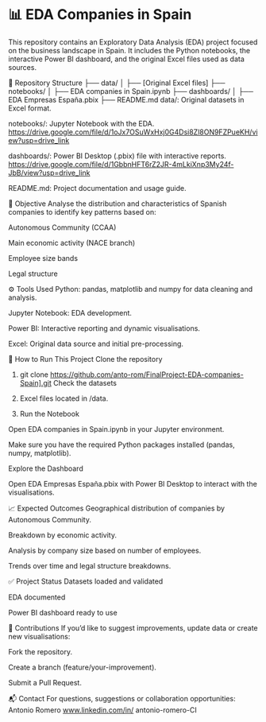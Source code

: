 # 📊 EDA Companies in Spain
This repository contains an Exploratory Data Analysis (EDA) project focused on the business landscape in Spain. It includes the Python notebooks, the interactive Power BI dashboard, and the original Excel files used as data sources.

📁 Repository Structure
├── data/
│   ├── [Original Excel files]
├── notebooks/
│   ├── EDA companies in Spain.ipynb
├── dashboards/
│   ├── EDA Empresas España.pbix
├── README.md
data/: Original datasets in Excel format.

notebooks/: Jupyter Notebook with the EDA.   https://drive.google.com/file/d/1oJx7OSuWxHxj0G4Dsi8Zl8ON9FZPueKH/view?usp=drive_link

dashboards/: Power BI Desktop (.pbix) file with interactive reports. https://drive.google.com/file/d/1GbbnHFT6rZ2JR-4mLkiXnp3My24f-JbB/view?usp=drive_link

README.md: Project documentation and usage guide.

🎯 Objective
Analyse the distribution and characteristics of Spanish companies to identify key patterns based on:

Autonomous Community (CCAA)

Main economic activity (NACE branch)

Employee size bands

Legal structure

⚙️ Tools Used
Python: pandas, matplotlib and numpy for data cleaning and analysis.

Jupyter Notebook: EDA development.

Power BI: Interactive reporting and dynamic visualisations.

Excel: Original data source and initial pre-processing.

🚀 How to Run This Project
Clone the repository

1) git clone https://github.com/anto-rom/FinalProject-EDA-companies-Spain].git
Check the datasets

2) Excel files located in /data.

3) Run the Notebook

Open EDA companies in Spain.ipynb in your Jupyter environment.

Make sure you have the required Python packages installed (pandas, numpy, matplotlib).

Explore the Dashboard

Open EDA Empresas España.pbix with Power BI Desktop to interact with the visualisations.

📈 Expected Outcomes
Geographical distribution of companies by Autonomous Community.

Breakdown by economic activity.

Analysis by company size based on number of employees.

Trends over time and legal structure breakdowns.

✅ Project Status
 Datasets loaded and validated

 EDA documented

 Power BI dashboard ready to use

 🤝 Contributions
If you’d like to suggest improvements, update data or create new visualisations:

Fork the repository.

Create a branch (feature/your-improvement).

Submit a Pull Request.

📬 Contact
For questions, suggestions or collaboration opportunities:
Antonio Romero
www.linkedin.com/in/
antonio-romero-CI

